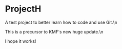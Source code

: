 # ProjectH
A test project to better learn how to code and use Git.\n

This is a precursor to KMF's new huge update.\n

I hope it works!